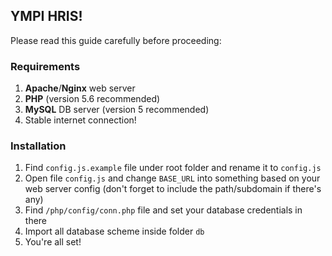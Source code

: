 ## YMPI HRIS!
Please read this guide carefully before proceeding:

### Requirements
1. **Apache**/**Nginx** web server
2. **PHP** (version 5.6 recommended)
3. **MySQL** DB server (version 5 recommended)
4. Stable internet connection!

### Installation
1. Find `config.js.example` file under root folder and rename it to `config.js` 
2. Open file `config.js` and change `BASE_URL` into something based on your web server config (don't forget to include the path/subdomain if there's any)
3. Find `/php/config/conn.php` file and set your database credentials in there
4. Import all database scheme inside folder `db`
5. You're all set!
